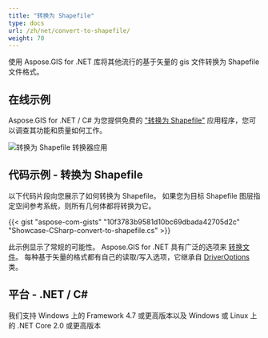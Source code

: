 ```yaml
---
title: "转换为 Shapefile"
type: docs
url: /zh/net/convert-to-shapefile/
weight: 70
---
```


使用 Aspose.GIS for .NET 库将其他流行的基于矢量的 gis 文件转换为 Shapefile 文件格式。

## **在线示例**

Aspose.GIS for .NET / C# 为您提供免费的 ["转换为 Shapefile"](https://products.aspose.app/gis/conversion/convert-to-shapefile) 应用程序，您可以调查其功能和质量如何工作。

![转换为 Shapefile 转换器应用](conversion.png)

## **代码示例 - 转换为 Shapefile**

以下代码片段向您展示了如何转换为 Shapefile。 如果您为目标 Shapefile 图层指定空间参考系统，则所有几何体都将转换为它。 

{{< gist "aspose-com-gists" "10f3783b9581d10bc69dbada42705d2c" "Showcase-CSharp-convert-to-shapefile.cs" >}}

此示例显示了常规的可能性。 Aspose.GIS for .NET 具有广泛的选项来 [转换文件](https://docs.aspose.com/gis/net/vector-layers/)。 每种基于矢量的格式都有自己的读取/写入选项，它继承自 [DriverOptions](https://reference.aspose.com/gis/net/aspose.gis/driveroptions) 类。

## **平台 - .NET / C#**

我们支持 Windows 上的 Framework 4.7 或更高版本以及 Windows 或 Linux 上的 .NET Core 2.0 或更高版本
